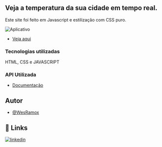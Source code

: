 ## Veja a temperatura da sua cidade em tempo real.

Este site foi feito em Javascript e estilização com CSS puro.

![Aplicativo](https://snipboard.io/KNvF4L.jpg)

- [Veja aqui](https://temperatura-hoje.vercel.app/)

### Tecnologias utilizadas

HTML, CSS e JAVASCRIPT

### API Utilizada
- [Documentação](https://www.weatherapi.com/docs/)

## Autor

- [@WesRamox](https://www.github.com/wesramox)

## 🔗 Links
[![linkedin](https://img.shields.io/badge/linkedin-0A66C2?style=for-the-badge&logo=linkedin&logoColor=white)](https://www.linkedin.com/in/wesleyramox/)

